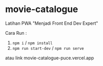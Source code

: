 # movie-catalogue
Latihan PWA "Menjadi Front End Dev Expert"

Cara Run :
1. `npm i` / `npm install`
2. `npm run start-dev` / `npm run serve`

atau link movie-catalogue-puce.vercel.app
